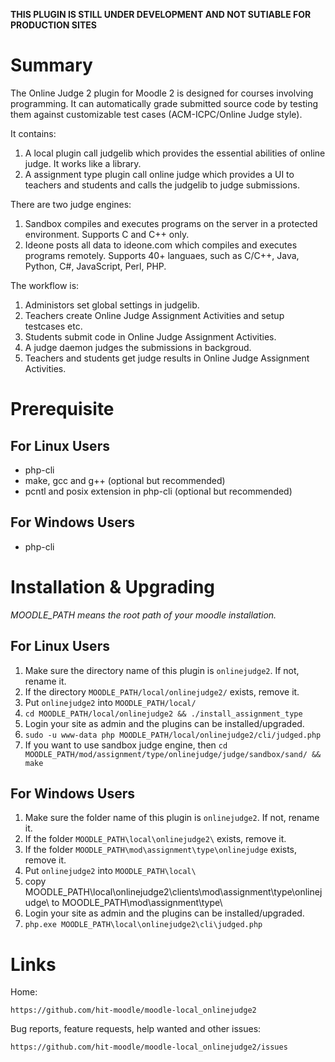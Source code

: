 **THIS PLUGIN IS STILL UNDER DEVELOPMENT AND NOT SUTIABLE FOR PRODUCTION SITES**

Summary
=======

The Online Judge 2 plugin for Moodle 2 is designed for courses involving programming.
It can automatically grade submitted source code by testing them against customizable
test cases (ACM-ICPC/Online Judge style).

It contains:

1. A local plugin call judgelib which provides the essential abilities of online judge.
   It works like a library.
2. A assignment type plugin call online judge which provides a UI to teachers and students
   and calls the judgelib to judge submissions.

There are two judge engines:

1. Sandbox compiles and executes programs on the server in a protected environment.
   Supports C and C++ only.
2. Ideone posts all data to ideone.com which compiles and executes programs remotely.
   Supports 40+ languaes, such as C/C++, Java, Python, C#, JavaScript, Perl, PHP.

The workflow is:

1. Administors set global settings in judgelib.
2. Teachers create Online Judge Assignment Activities and setup testcases etc.
3. Students submit code in Online Judge Assignment Activities.
4. A judge daemon judges the submissions in backgroud.
5. Teachers and students get judge results in Online Judge Assignment Activities.

Prerequisite
============

For Linux Users
---------------

* php-cli
* make, gcc and g++ (optional but recommended)
* pcntl and posix extension in php-cli (optional but recommended)

For Windows Users
-----------------

* php-cli


Installation & Upgrading
========================

*MOODLE_PATH means the root path of your moodle installation.*

For Linux Users
---------------

1. Make sure the directory name of this plugin is `onlinejudge2`. If not, rename it.
2. If the directory `MOODLE_PATH/local/onlinejudge2/` exists, remove it.
3. Put `onlinejudge2` into `MOODLE_PATH/local/`
4. `cd MOODLE_PATH/local/onlinejudge2 && ./install_assignment_type`
5. Login your site as admin and the plugins can be installed/upgraded.
6. `sudo -u www-data php MOODLE_PATH/local/onlinejudge2/cli/judged.php`
7. If you want to use sandbox judge engine, then
   `cd MOODLE_PATH/mod/assignment/type/onlinejudge/judge/sandbox/sand/ && make`

For Windows Users
---------------

1. Make sure the folder name of this plugin is `onlinejudge2`. If not, rename it.
2. If the folder `MOODLE_PATH\local\onlinejudge2\` exists, remove it.
3. If the folder `MOODLE_PATH\mod\assignment\type\onlinejudge` exists, remove it.
4. Put `onlinejudge2` into `MOODLE_PATH\local\`
5. copy MOODLE_PATH\local\onlinejudge2\clients\mod\assignment\type\onlinejudge\ 
   to MOODLE_PATH\mod\assignment\type\
6. Login your site as admin and the plugins can be installed/upgraded.
7. `php.exe MOODLE_PATH\local\onlinejudge2\cli\judged.php`


Links
=====

Home:

    https://github.com/hit-moodle/moodle-local_onlinejudge2

Bug reports, feature requests, help wanted and other issues:

    https://github.com/hit-moodle/moodle-local_onlinejudge2/issues
